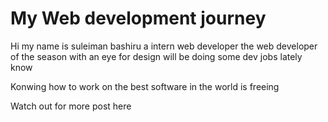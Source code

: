 # My Web development journey

Hi my name is suleiman bashiru a intern web developer the web developer of the season with an eye for design
will be doing some dev jobs lately know

Konwing how to work on the best software in the world is freeing

Watch out for more post here
